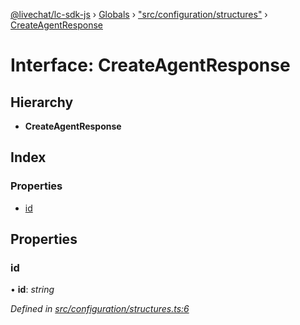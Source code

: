 [@livechat/lc-sdk-js](../README.md) › [Globals](../globals.md) › ["src/configuration/structures"](../modules/_src_configuration_structures_.md) › [CreateAgentResponse](_src_configuration_structures_.createagentresponse.md)

# Interface: CreateAgentResponse

## Hierarchy

* **CreateAgentResponse**

## Index

### Properties

* [id](_src_configuration_structures_.createagentresponse.md#id)

## Properties

###  id

• **id**: *string*

*Defined in [src/configuration/structures.ts:6](https://github.com/livechat/lc-sdk-js/blob/3cb601c/src/configuration/structures.ts#L6)*
